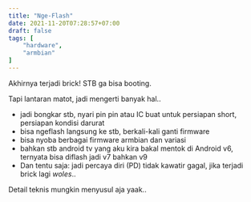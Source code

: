 ```yaml
---
title: "Nge-Flash"
date: 2021-11-20T07:28:57+07:00
draft: false
tags: [
    "hardware",
    "armbian"
]
---
```


Akhirnya terjadi brick! STB ga bisa booting.

Tapi lantaran matot, jadi mengerti banyak hal.. 

- jadi bongkar stb, nyari pin pin atau IC buat untuk persiapan short, persiapan kondisi darurat
- bisa ngeflash langsung ke stb, berkali-kali ganti firmware
- bisa nyoba berbagai firmware armbian dan variasi
- bahkan stb android tv yang aku kira bakal mentok di Android v6, ternyata bisa diflash jadi v7 bahkan v9
- Dan tentu saja: jadi percaya diri (PD) tidak kawatir gagal, jika terjadi brick lagi _woles_..

Detail teknis mungkin menyusul aja yaak..
